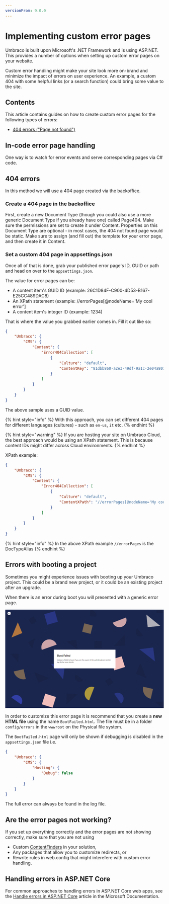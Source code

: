 ```yaml
---
versionFrom: 9.0.0
---
```


# Implementing custom error pages

Umbraco is built upon Microsoft's .NET Framework and is using ASP.NET. This provides a number of options when setting up custom error pages on your website.

Custom error handling might make your site look more on-brand and minimize the impact of errors on user experience. An example, a custom 404 with some helpful links (or a search function) could bring some value to the site.

## Contents

This article contains guides on how to create custom error pages for the following types of errors:

- [404 errors ("Page not found")](#404-errors)

## In-code error page handling

One way is to watch for error events and serve corresponding pages via C# code.

## 404 errors

In this method we will use a 404 page created via the backoffice.

### Create a 404 page in the backoffice

First, create a new Document Type (though you could also use a more generic Document Type if you already have one) called Page404.
Make sure the permissions are set to create it under Content.
Properties on this Document Type are optional - in most cases, the 404 not found page would be static.
Make sure to assign (and fill out) the template for your error page, and then create it in Content.

### Set a custom 404 page in appsettings.json

Once all of that is done, grab your published error page's ID, GUID or path and head on over to the `appsettings.json`.

The value for error pages can be:

- A content item's GUID ID (example: 26C1D84F-C900-4D53-B167-E25CC489DAC8)
- An XPath statement (example: //errorPages[@nodeName='My cool error']
- A content item's integer ID (example: 1234)

That is where the value you grabbed earlier comes in. Fill it out like so:

```json
{
    "Umbraco": {
        "CMS": {
            "Content": {
                "Error404Collection": [
                    {
                        "Culture": "default",
                        "ContentKey": "81dbb860-a2e3-49df-9a1c-2e04a8012c03"
                    }
                ]
            }
        }
    }
}
```

The above sample uses a GUID value.

{% hint style="info" %}
With this approach, you can set different 404 pages for different languages (cultures) - such as `en-us`, `it` etc.
{% endhint %}

{% hint style="warning" %}
If you are hosting your site on Umbraco Cloud, the best approach would be using an XPath statement. This is because content IDs might differ across Cloud environments.
{% endhint %}

XPath example:

```json
{
    "Umbraco": {
        "CMS": {
            "Content": {
                "Error404Collection": [
                    {
                        "Culture": "default",
                        "ContentXPath": "//errorPages[@nodeName='My cool error']"
                    }
                ]
            }
        }
    }
}
```

{% hint style="info" %}
In the above XPath example `//errorPages` is the DocTypeAlias
{% endhint %}

## Errors with booting a project

Sometimes you might experience issues with booting up your Umbraco project. This could be a brand new project, or it could be an existing project after an upgrade.

When there is an error during boot you will presented with a generic error page.

![Boot Failed. Umbraco failed to boot, if you are the owner of the website please see the log file for more details.](images/BootFailedGeneric.png "Screen shot of generic BootFailed page")

In order to customize this error page it is recommend that you create a **new HTML file** using the name `BootFailed.html`. The file must be in a folder `config/errors` in the `wwwroot` on the Physical file system.

The `BootFailed.html` page will only be shown if debugging is disabled in the `appsettings.json` file i.e.

```json
{
    "Umbraco": {
        "CMS": {
            "Hosting": {
                "Debug": false
            }
        }
    }
}
```

The full error can always be found in the log file.

## Are the error pages not working?

If you set up everything correctly and the error pages are not showing correctly, make sure that you are not using

- Custom [ContentFinders](../../umbraco-cms/reference/routing/request-pipeline/icontentfinder.md) in your solution,
- Any packages that allow you to customize redirects, or
- Rewrite rules in web.config that might interefere with custom error handling.

## Handling errors in ASP.NET Core

For common approaches to handling errors in ASP.NET Core web apps, see the [Handle errors in ASP.NET Core](https://docs.microsoft.com/en-us/aspnet/core/fundamentals/error-handling?view=aspnetcore-6.0) article in the Microsoft Documentation.
